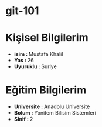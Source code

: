 # git-101
# Kişisel Bilgilerim
<ul> 
 
  <li><strong>isim : </strong> Mustafa Khalil</li>
  <li><strong>Yas : </strong> 26 </li>
  <li><strong>Uyuruklu : </strong> Suriye </li>
</ul> 

# Eğitim Bilgilerim
<ul> 
 
  <li><strong>Universite : </strong> Anadolu Universite</li>
  <li><strong>Bolum : </strong> Yonitem Bilisim Sistemleri </li>
  <li><strong>Sinif : </strong> 2 </li>
</ul>
